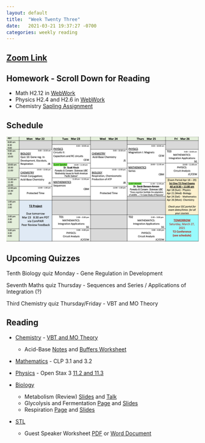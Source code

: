 ```yaml
---
layout: default
title:  "Week Twenty Three"
date:   2021-03-21 19:37:27 -0700
categories: weekly reading
---
```

## [Zoom Link](https://ubc.zoom.us/j/69489092134?pwd=ZTRxOFNmRmNVT3NpWVhmV0VDTEpyUT09)

## Homework - Scroll Down for Reading
- Math H2.12 in [WebWork](https://webwork.elearning.ubc.ca/webwork2/2020W1-2_SCIE_010_001/)
- Physics H2.4 and H2.6 in [WebWork](https://webwork.elearning.ubc.ca/webwork2/2020W1-2_SCIE_010_001/)
- Chemistry [Sapling Assignment](https://canvas.ubc.ca/courses/62920/assignments/860573?module_item_id=3021717)


## Schedule

![Week Twenty Three Schedule](/assets/w23schedule.png)


## Upcoming Quizzes

Tenth Biology quiz Monday - Gene Regulation in Development    
<!-- Second Maths test Thursday - Techniques of Integration     -->
Seventh Maths quiz Thursday - Sequences and Series / Applications of Integration (?)     
<!-- Third Physics quiz Thursday/Friday - Quantum Mechanics and Electrostatics     -->
Third Chemistry quiz Thursday/Friday - VBT and MO Theory   

## Reading

- [Chemistry](https://canvas.ubc.ca/courses/62920) - [VBT and MO Theory](https://canvas.ubc.ca/courses/62920/files/13173415?module_item_id=2970686)
    - Acid-Base [Notes](https://canvas.ubc.ca/courses/62920/files/13578689/download?download_frd=1) and [Buffers Worksheet](https://canvas.ubc.ca/courses/62920/files/13578755/download?download_frd=1)


	
- [Mathematics](https://canvas.ubc.ca/courses/62921) - <!-- 7 on [Active Calculus](https://activecalculus.org/) and -->CLP 3.1 and 3.2



- [Physics](https://canvas.ubc.ca/courses/62922) - <!--[Waves on WebWork](https://webwork.elearning.ubc.ca/webwork2/2020W1-2_SCIE_010_001/) -->Open Stax 3 [11.2 and 11.3](https://openstax.org/books/university-physics-volume-3/pages/11-2-particle-conservation-laws)<!-- Vol. 1 Ch. 16, 18, Vol. 3 Ch. 3.1 and 3.2 -->

    



- [Biology](https://canvas.ubc.ca/courses/62806)
    - Metabolism (Review) [Slides](https://canvas.ubc.ca/courses/62806/files/8407146/download?wrap=1) and [Talk](https://canvas.ubc.ca/courses/62806/files/8407206/download)
    - Glycolysis and Fermentation [Page](https://canvas.ubc.ca/courses/62806/pages/glycolysis-and-fermentation?module_item_id=1883076) and [Slides](https://canvas.ubc.ca/courses/62806/files/8412979/download?wrap=1)
    - Respiration [Page](https://canvas.ubc.ca/courses/62806/pages/respiration?module_item_id=1883077) and [Slides](https://canvas.ubc.ca/courses/62806/files/8415074/download?wrap=1)



- [STL](https://canvas.ubc.ca/courses/62807a)
    - Guest Speaker Worksheet [PDF](https://canvas.ubc.ca/courses/62807/files/10113984/download?download_frd=1) or [Word Document](https://canvas.ubc.ca/courses/62807/files/10113983/download?download_frd=1)